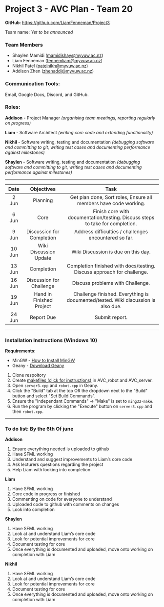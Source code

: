 # Project 3 - AVC Plan - Team 20

**GitHub**: https://github.com/LiamFenneman/Project3

Team name: *Yet to be announced*

### Team Members
- Shaylen Mamidi (mamidishay@myvuw.ac.nz)
- Liam Fenneman (fennemliam@myvuw.ac.nz)
- Nikhil Patel (patelnikh@myvuw.ac.nz)
- Addison Zhen (zhenaddi@myvuw.ac.nz)

### Communication Tools:
Email, Google Docs, Discord, and GitHub.

### Roles:
**Addison** - Project Manager *(organising team meetings, reporting regularly on progress)*

**Liam** - Software Architect *(writing core code and extending functionality)*

**Nikhil** - Software writing, testing and documentation *(debugging software and committing to
git, writing test cases and documenting performance against milestones)*

**Shaylen** - Software writing, testing and documentation *(debugging software and committing to
git, writing test cases and documenting performance against milestones)*

---


|  Date  |         Objectives        |                                        Task                                       |
|:------:|:-------------------------:|:---------------------------------------------------------------------------------:|
|  2 Jun | Planning                  | Get plan done, Sort roles, Ensure all members have code working.                  |
|  6 Jun | Core                      | Finish core with documentation/testing. Discuss steps to take for completion.     |
|  9 Jun | Discussion for Completion | Address difficulties / challenges encountered so far.                             |
| 10 Jun | Wiki Discussion Update    | Wiki Discussion is due on this day.                                               |
| 13 Jun | Completion                | Completion finished with docs/testing. Discuss approach for challenge.            |
| 16 Jun | Discussion for Challenge  | Discuss problems with Challenge.                                                  |
| 19 Jun | Hand in Finished Project  | Challenge finished. Everything is documented/tested. Wiki discussion is also due. |
| 24 Jun | Report Due                | Submit report.                                                                    |

---

### Installation Instructions (Windows 10)

**Requirements:**

- MinGW - [How to Install MinGW](http://www.codebind.com/cprogramming/install-mingw-windows-10-gcc/)
- Geany - [Download Geany](https://www.geany.org/download/releases/)

1. Clone respoitory
2. Create [makefiles (click for instructions)](https://github.com/LiamFenneman/Project3/MAKEFILES.md) in AVC_robot and AVC_server.
3. Open `server3.cpp` and `robot.cpp` in Geany.
4. Click the "Build" tab at the top OR the dropdown next to the "Build" button and select "Set Build Commands".
5. Ensure the "Independant Commands" -> "Make" is set to `ming32-make`.
6. Run the program by clicking the "Execute" button on `server3.cpp` and then `robot.cpp`.

---

### To do list: By the 6th Of june

**Addison**

1. Ensure everything needed is uploaded to github
2. Have SFML working 
3. Understand and suggest improvements to Liam’s core code
4. Ask lecturers questions regarding the project
5. Help Liam with looking into completion


**Liam**

1. Have SFML working
2. Core code in progress or finished
3. Commenting on code for everyone to understand
4. Uploaded code to github with comments on changes
5. Look into completion


**Shaylen**

1. Have SFML working
2. Look at and understand Liam’s core code
3. Look for potential improvements for core
4. Document testing for core
5. Once everything is documented and uploaded, move onto working on completion with Liam


**Nikhil**

1. Have SFML working
2. Look at and understand Liam’s core code
3. Look for potential improvements for core
4. Document testing for core
5. Once everything is documented and uploaded, move onto working on completion with Liam


